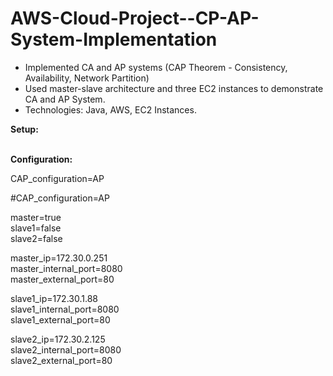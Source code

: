 # AWS-Cloud-Project--CP-AP-System-Implementation
<ul>
<li> Implemented CA and AP systems (CAP Theorem - Consistency, Availability, Network Partition) </li>
<li> Used master-slave architecture and three EC2 instances to demonstrate CA and AP System.</li>
<li> Technologies: Java, AWS, EC2 Instances.</li>
</ul>

<b>Setup:</b>

<br><b>Configuration:</b></br><p>
  CAP_configuration=AP
  <p>#CAP_configuration=AP </p>
  master=true <br/>
  slave1=false <br/>
  slave2=false <br/>

  master_ip=172.30.0.251 <br/>
  master_internal_port=8080 <br/>
  master_external_port=80 <br/>

  slave1_ip=172.30.1.88 <br/>
  slave1_internal_port=8080 <br/>
  slave1_external_port=80 <br/>

  slave2_ip=172.30.2.125 <br/>
  slave2_internal_port=8080 <br/>
  slave2_external_port=80 <br/>
</p>
